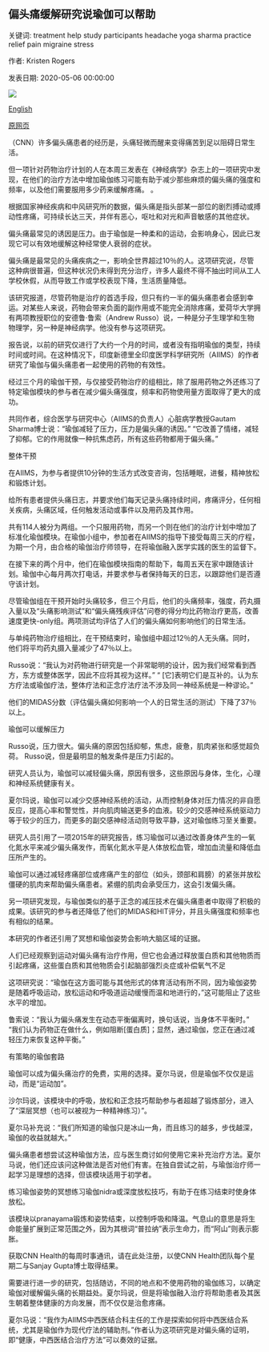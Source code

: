 ## 偏头痛缓解研究说瑜伽可以帮助

关键词: treatment help study participants headache yoga sharma practice relief pain migraine stress

作者: Kristen Rogers

发表日期: 2020-05-06 00:00:00

![](https://cdn.cnn.com/cnnnext/dam/assets/200505131600-yoga-nasal-breathing-stock-super-tease.jpg)

[English](Migraine%20relief%20study%20says%20yoga%20can%20help.md)

[原网页](https://edition.cnn.com/2020/05/06/health/yoga-migraine-relief-study-wellness/index.html)

（CNN）许多偏头痛患者的经历是，头痛轻微而醒来变得痛苦到足以阻碍日常生活。

但一项针对药物治疗计划的人在本周三发表在《神经病学》杂志上的一项研究中发现，在他们的治疗方法中增加瑜伽练习可能有助于减少那些麻烦的偏头痛的强度和频率，以及他们需要服用多少药来缓解疼痛。 。

根据国家神经疾病和中风研究所的数据，偏头痛是指头部某一部位的剧烈搏动或搏动性疼痛，可持续长达三天，并伴有恶心，呕吐和对光和声音敏感的其他症状。

偏头痛最常见的诱因是压力。由于瑜伽是一种柔和的运动，会影响身心，因此已发现它可以有效地缓解这种经常使人衰弱的症状。

偏头痛是最常见的头痛疾病之一，影响全世界超过10％的人。这项研究说，尽管这种病很普遍，但这种状况仍未得到充分治疗，许多人最终不得不抽出时间从工人学校休假，从而导致工作或学校表现下降，生活质量降低。

该研究报道，尽管药物是治疗的首选手段，但只有约一半的偏头痛患者会感到幸运。对某些人来说，药物会带来负面的副作用或不能完全消除疼痛，爱荷华大学拥有两项教授职位的安德鲁·鲁索（Andrew Russo）说，一种是分子生理学和生物物理学，另一种是神经病学。他没有参与这项研究。

报告说，以前的研究仅进行了大约一个月的时间，或者没有指明瑜伽的类型，持续时间或时间。在这种情况下，印度新德里全印度医学科学研究所（AIIMS）的作者研究了瑜伽与偏头痛患者一起使用的药物的有效性。

经过三个月的瑜伽干预，与仅接受药物治疗的组相比，除了服用药物之外还练习了特定瑜伽模块的参与者在减少偏头痛强度，频率和药物使用量方面取得了更大的成功。

共同作者，综合医学与研究中心（AIIMS的负责人）心脏病学教授Gautam Sharma博士说：“瑜伽减轻了压力，压力是偏头痛的诱因。” “它改善了情绪，减轻了抑郁。它的作用就像一种抗焦虑药，所有这些药物都用于偏头痛。”

整体干预

在AIIMS，为参与者提供10分钟的生活方式改变咨询，包括睡眠，进餐，精神放松和锻炼计划。

给所有患者提供头痛日志，并要求他们每天记录头痛持续时间，疼痛评分，任何相关疾病，头痛区域，任何触发活动或事件以及用药及其作用。

共有114人被分为两组。一个只服用药物，而另一个则在他们的治疗计划中增加了标准化瑜伽模块。在瑜伽小组中，参加者在AIIMS的指导下接受每周三天的疗程，为期一个月，由合格的瑜伽治疗师领导，在将瑜伽融入医学实践的医生的监督下。

在接下来的两个月中，他们在瑜伽模块指南的帮助下，每周五天在家中跟随该计划。瑜伽中心每月两次打电话，并要求参与者保持每天的日志，以跟踪他们是否遵守该计划。

尽管瑜伽组在干预开始时头痛较多，但三个月后，他们的头痛频率，强度，药丸摄入量以及“头痛影响测试”和“偏头痛残疾评估”问卷的得分均比药物治疗更高，改善速度更快-only组。两项测试均评估了人们的偏头痛如何影响他们的日常生活。

与单纯药物治疗组相比，在干预结束时，瑜伽组中超过12％的人无头痛。同时，他们将平均药丸摄入量减少了47％以上。

Russo说：“我认为对药物进行研究是一个非常聪明的设计，因为我们经常看到西方，东方或整体医学，因此不应将其视为这样。” “ [它]表明它们是互补的。认为东方疗法或瑜伽疗法，整体疗法和正念疗法疗法不涉及同一神经系统是一种谬论。”

他们的MIDAS分数（评估偏头痛如何影响一个人的日常生活的测试）下降了37％以上。

瑜伽可以缓解压力

Russo说，压力很大。偏头痛的原因包括抑郁，焦虑，疲惫，肌肉紧张和感觉超负荷。 Russo说，但是最明显的触发条件是压力引起的。

研究人员认为，瑜伽可以减轻偏头痛，原因有很多，这些原因与身体，生化，心理和神经系统健康有关。

夏尔玛说，瑜伽可以减少交感神经系统的活动，从而控制身体对压力情况的非自愿反应，提高心率和警觉性，并向肌肉输送更多的血液。较少的交感神经系统驱动力等于较少的压力，而更多的副交感神经活动则导致平静，这对瑜伽练习至关重要。

研究人员引用了一项2015年的研究报告，练习瑜伽可以通过改善身体产生的一氧化氮水平来减少偏头痛发作，而氧化氮水平是人体放松血管，增加血流量和降低血压所产生的。

瑜伽可以通过减轻疼痛部位或疼痛产生的部位（如头，颈部和肩膀）的紧张并放松僵硬的肌肉来帮助偏头痛患者。紧绷的肌肉会承受压力，这会引发偏头痛。

另一项研究发现，与瑜伽类似的基于正念的减压技术在偏头痛患者中取得了积极的成果。该研究的参与者还降低了他们的MIDAS和HIT评分，并且头痛强度和频率也有相似的结果。

本研究的作者还引用了冥想和瑜伽姿势会影响大脑区域的证据。

人们已经观察到运动对偏头痛有治疗作用，但它也会通过释放蛋白质和其他物质而引起疼痛，这些蛋白质和其他物质会引起脑部强烈炎症或补偿氧气不足

这项研究说：“瑜伽在这方面可能与其他形式的体育活动有所不同，因为瑜伽姿势是随着呼吸运动，放松运动和呼吸道运动缓慢而温和地进行的，”这可能阻止了这些水平的增加。

鲁索说：“我认为偏头痛发生在动态平衡偏离时，换句话说，当身体不平衡时。” “我们认为药物正在做什么，例如阻断[蛋白质]；显然，通过瑜伽，您正在通过减轻压力来恢复这种平衡。”

有策略的瑜伽套路

瑜伽可以成为偏头痛治疗的免费，实用的选择。夏尔马说，但是瑜伽不仅仅是运动，而是“运动加”。

沙尔玛说，该模块中的呼吸，放松和正念技巧帮助参与者超越了锻炼部分，进入了“深层冥想（也可以被视为一种精神练习）”。

夏尔马补充说：“我们所知道的瑜伽只是冰山一角，而且练习的越多，步伐越深，瑜伽的收益就越大。”

偏头痛患者想尝试这种瑜伽方法，应与医生商讨如何使用它来补充治疗方法。夏尔马说，他们还应该问这种做法是否对他们有害。在独自尝试之前，与瑜伽治疗师一起学习是理想的选择，但该模块适用于初学者。

练习瑜伽姿势的冥想练习瑜伽nidra或深度放松技巧，有助于在练习结束时使身体放松。

该模块以pranayama锻炼和姿势结束，以控制呼吸和降温。气息山的意思是将生命能量扩展到正常范围之外，因为其根词“普拉纳”表示生命力，而“阿山”则表示膨胀。

获取CNN Health的每周时事通讯，请在此处注册，以使CNN Health团队每个星期二与Sanjay Gupta博士取得结果。

需要进行进一步的研究，包括随访，不同的地点和不使用药物的瑜伽练习，以确定瑜伽对缓解偏头痛的长期益处。夏尔玛说，但是将瑜伽融入治疗将帮助患者及其医生朝着整体健康的方向发展，而不仅仅是治愈疼痛。

夏尔马说：“我作为AIIMS中西医结合科主任的工作是探索如何将中西医结合系统，尤其是瑜伽作为现代疗法的辅助剂。”作者认为这项研究是对偏头痛的证明，即“健康，中西医结合治疗方法”可以奏效的证据。